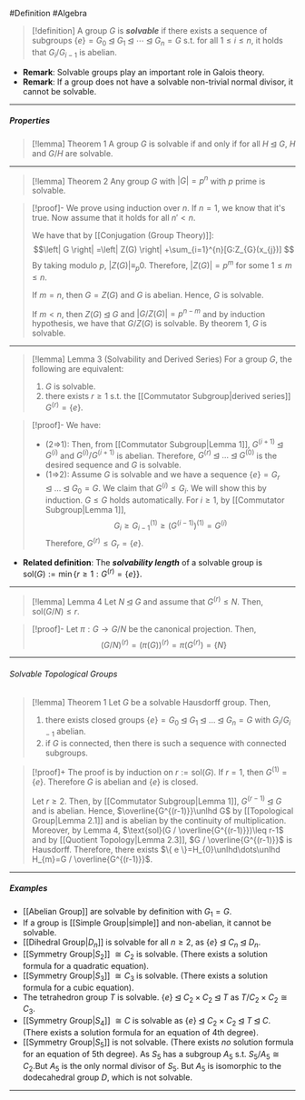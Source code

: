 #Definition #Algebra 

>[!definition]
>A group $G$ is ***solvable*** if there exists a sequence of subgroups $\{ e \}=G_{0} \unlhd G_{1}\unlhd \cdots \unlhd G_{n}=G$ s.t. for all $1 \leq i \leq n$, it holds that $G_{i}/G_{i-1}$ is abelian.

- **Remark**: Solvable groups play an important role in Galois theory.
- **Remark**: If a group does not have a solvable non-trivial normal divisor, it cannot be solvable.
---
##### Properties
> [!lemma] Theorem 1
> A group $G$ is solvable if and only if for all $H \unlhd G$, $H$ and $G / H$ are solvable.
---
> [!lemma] Theorem 2
> Any group $G$ with $\left| G \right|=p^n$ with $p$ prime is solvable.

> [!proof]-
> We prove using induction over $n$. If $n=1$, we know that it's true. Now assume that it holds for all $n'<n$. 
> 
> We have that by [[Conjugation (Group Theory)]]: $$\left| G \right| =\left| Z(G) \right| +\sum_{i=1}^{n}[G:Z_{G}(x_{j})] $$By taking modulo $p$, $\left| Z(G) \right|\equiv _p 0$. Therefore, $\left| Z(G) \right|=p^m$ for some $1\leq m\leq n$. 
> 
> If $m=n$, then $G=Z(G)$ and $G$ is abelian. Hence, $G$ is solvable. 
> 
> If $m<n$, then $Z(G)\unlhd G$ and $\left| G / Z(G) \right|=p^{n-m}$ and by induction hypothesis, we have that $G / Z(G)$ is solvable. By theorem 1, $G$ is solvable.
---
> [!lemma] Lemma 3 (Solvability and Derived Series)
> For a group $G$, the following are equivalent:
> 1. $G$ is solvable.
> 2. there exists $r\geq 1$ s.t. the [[Commutator Subgroup|derived series]] $G^{(r)}=\{ e \}$.

> [!proof]-
> We have:
> - (2=>1): Then, from [[Commutator Subgroup|Lemma 1]], $G^{(i+1)}\unlhd G^{(i)}$ and $G^{(i)} / G^{(i+1)}$ is abelian. Therefore, $G^{(r)}\unlhd \dots\unlhd G^{(0)}$ is the desired sequence and $G$ is solvable.
> - (1=>2): Assume $G$ is solvable and we have a sequence $\{ e \}=G_{r}\unlhd \dots\unlhd G_{0}=G$. We claim that $G^{(i)}\leq G_{i}$. We will show this by induction. $G\leq G$ holds automatically. For $i\geq 1$, by [[Commutator Subgroup|Lemma 1]], $$G_{i}\geq G_{i-1}^{(1)}\geq (G^{(i-1)})^{(1)}=G^{(i)}$$Therefore, $G^{(r)}\leq G_{r}=\{ e \}$.
- **Related definition**: The ***solvability length*** of a solvable group is $\text{sol}(G):=\min\{ r\geq 1:G^{(r)}=\{ e \} \}$.
---
> [!lemma] Lemma 4 
> Let $N\unlhd G$ and assume that $G^{(r)}\leq N$. Then, $\text{sol}(G / N)\leq r$.

> [!proof]-
> Let $\pi:G\to G / N$ be the canonical projection. Then, $$(G / N)^{(r)}=(\pi(G))^{(r)}=\pi(G^{(r)})=\{ N \}$$
---
###### Solvable Topological Groups
> [!lemma] Theorem 1
> Let $G$ be a solvable Hausdorff group. Then,
> 1. there exists closed groups $\{ e \}=G_{0}\unlhd G_{1}\unlhd\dots\unlhd G_{n}=G$ with $G_{i} / G_{i-1}$ abelian.
> 2. if $G$ is connected, then there is such a sequence with connected subgroups.

> [!proof]+
> The proof is by induction on $r:=\text{sol}(G)$. If $r=1$, then $G^{(1)}=\{ e \}$. Therefore $G$ is abelian and $\{ e \}$ is closed.
> 
> Let $r\geq 2$. Then, by [[Commutator Subgroup|Lemma 1]], $G^{(r-1)}\unlhd G$ and is abelian. Hence, $\overline{G^{(r-1)}}\unlhd G$ by [[Topological Group|Lemma 2.1]] and is abelian by the continuity of multiplication. Moreover, by Lemma 4, $\text{sol}(G / \overline{G^{(r-1)}})\leq r-1$ and by [[Quotient Topology|Lemma 2.3]], $G / \overline{G^{(r-1)}}$ is Hausdorff. Therefore, there exists $\{ e \}=H_{0}\unlhd\dots\unlhd H_{m}=G / \overline{G^{(r-1)}}$. 
---
##### Examples
- [[Abelian Group]] are solvable by definition with $G_{1}=G$.
- If a group is [[Simple Group|simple]] and non-abelian, it cannot be solvable.
- [[Dihedral Group|$D_n$]] is solvable for all $n\ge 2$, as $\{ e \} \unlhd C_{n}\unlhd D_{n}.$
- [[Symmetry Group|$S_2$]] $\cong C_{2}$ is solvable. (There exists a solution formula for a quadratic equation).
- [[Symmetry Group|$S_3$]] $\cong C_{3}$ is solvable. (There exists a solution formula for a cubic equation).
- The tetrahedron group $T$ is solvable. $\{ e \} \unlhd C_{2}\times C_{2}\unlhd T$ as $T / C_{2} \times C_{2}\cong C_{3}$.
- [[Symmetry Group|$S_4$]] $\cong C$ is solvable as $\{ e \}\unlhd C_{2}\times C_{2}\unlhd T \unlhd C$. (There exists a solution formula for an equation of 4th degree).
- [[Symmetry Group|$S_5$]] is not solvable. (There exists *no* solution formula for an equation of 5th degree). As $S_{5}$ has a subgroup $A_{5}$ s.t. $S_{5} / A_{5} \cong C_{2}$.But $A_{5}$ is the only normal divisor of $S_{5}$. But $A_{5}$ is isomorphic to the dodecahedral group $D$, which is not solvable.
---